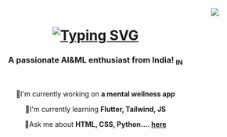 <img align="right" src="https://visitor-badge.laobi.icu/badge?page_id=Kp4103.Kp4103" />

<h1 align="center">
<a href="https://git.io/typing-svg"><img src="https://readme-typing-svg.demolab.com?font=Righteous&size=35&duration=4000&pause=1000&center=true&vCenter=true&random=false&width=500&height=70&lines=Hi+there+!%F0%9F%91%8B;I'm+Kunal+Pawar!" alt="Typing SVG" /></a>
</h1>

<h3 align="center">A passionate AI&ML enthusiast from India! <sub>IN</sub></h3>

<br/>

<div align="center">

🔭I'm currently working on **a mental wellness app**

🌱I'm currently learning **Flutter, Tailwind, JS**

💭Ask me about **HTML, CSS, Python.... [here](https://github.com/Kp4103/Kp4103/issues)**

</div>

